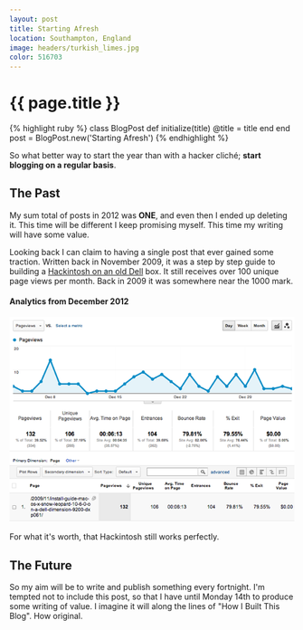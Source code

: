 ```yaml
---
layout: post
title: Starting Afresh
location: Southampton, England
image: headers/turkish_limes.jpg
color: 516703
---
```


{{ page.title }}
================

{% highlight ruby %}
class BlogPost
  def initialize(title)
    @title = title
  end
end
post = BlogPost.new('Starting Afresh')
{% endhighlight %}

So what better way to start the year than with a hacker cliché; **start blogging on a regular basis**.

The Past
--------

My sum total of posts in 2012 was **ONE**, and even then I ended up deleting it. This time will be different I keep promising myself. This time my writing will have some value.

Looking back I can claim to having a single post that ever gained some traction. Written back in November 2009, it was a step by step guide to building a [Hackintosh on an old Dell](http://earthview.co.uk/2009/11/install-guide-mac-os-x-snow-leopard-10-6-0-on-a-dell-dimension-9200-dxp061/) box. It still receives over 100 unique page views per month. Back in 2009 it was somewhere near the 1000 mark.

#### Analytics from December 2012

<span class="scale">![Hackintosh Google Anayltics](/images/posts/hackintosh_stats.png)</span>

For what it's worth, that Hackintosh still works perfectly.

The Future
----------

So my aim will be to write and publish something every fortnight. I'm tempted not to include this post, so that I have until Monday 14th to produce some writing of value. I imagine it will along the lines of "How I Built This Blog". How original.

